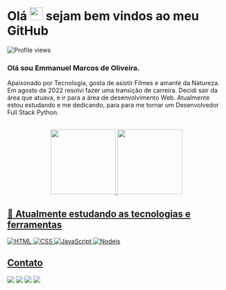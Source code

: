 <h1 align="left">Olá <img src="https://raw.githubusercontent.com/kaueMarques/kaueMarques/master/hi.gif" height="30px"> sejam bem vindos ao meu GitHub</h1>


<p align="left"> <img src="https://komarev.com/ghpvc/?username=emmanuelmarcosdeoliveira&color=yellow" alt="Profile views" /> </p>
 
 ### Olá sou Emmanuel Marcos de Oliveira.

 Apaixonado por Tecnologia, gosta de asistir Filmes e amante da Natureza. Em agosto de 2022 resolvi fazer uma transição de carreira.
Decidi sair da área que atuava, e ir para a área de desenvolvimento Web. Atualmente estou estudando e me dedicando, para para me tornar um Desenvolvedor Full Stack Python.  
 
 

 
<br>

<div align="center"> 
 <a href="https://github.com/emmanuelmarcosdeoliveira">
  <img height="150em" src="https://github-readme-stats.vercel.app/api?username=emmanuelmarcosdeoliveira&show_icons=true&theme=radical&include_all_commits=true&count_private=true"/>
  <img height="150em" src="https://github-readme-stats.vercel.app/api/top-langs/?username=emmanuelmarcosdeoliveira&layout=compact&langs_count=7&theme=radical"/>
</div>
  
  
## 📓 Atualmente estudando as tecnologias e ferramentas

![HTML](https://img.shields.io/badge/HTML5-E34F26?style=for-the-badge&logo=html5&logoColor=white)
![CSS](https://img.shields.io/badge/CSS3-1572B6?style=for-the-badge&logo=css3&logoColor=white)
![JavaScript](https://img.shields.io/badge/JavaScript-F7DF1E?style=for-the-badge&logo=javascript&logoColor=black)
![Nodejs](https://img.shields.io/badge/Node.js-43853D?style=for-the-badge&logo=node.js&logoColor=white)
          

    
   
   ## Contato
   <div> 


  <a href = "mailto:emmanuelmarcosdeoliveira@gmail.com"><img src="https://img.shields.io/badge/-Gmail-%23333?style=for-the-badge&logo=gmail&logoColor=white" target="_blank"></a>
  <a href="https://www.linkedin.com/in/oliveira-marcos-emmanuel?lipi=urn%3Ali%3Apage%3Ad_flagship3_profile_view_base_contact_details%3BUetG4s3ZT76Byt3XWdZ2Tg%3D%3D" target="_blank"><img src="https://img.shields.io/badge/-LinkedIn-%230077B5?style=for-the-badge&logo=linkedin&logoColor=white" target="_blank"></a> 
     <a href="https://discord.gg/9rjzZVGa3Z"><img src="https://img.shields.io/badge/Discord-7289DA?style=for-the-badge&logo=discord&logoColor=white"></a> 
  <a href="https://www.instagram.com/emmanuel_marcos/"><img src="https://img.shields.io/badge/Instagram-E4405F?style=for-the-badge&logo=instagram&logoColor=white"></a> 
 
 </div>
 
